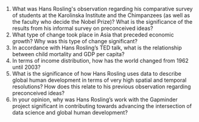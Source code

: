 1. What was Hans Rosling's observation regarding his comparative survey of students at the Karolinska Institute and the Chimpanzees (as well as the faculty who decide the Nobel Prize)? What is the significance of the results from his informal survey on preconceived ideas?
2. What type of change took place in Asia that preceded economic growth? Why was this type of change significant?
3. In accordance with Hans Rosling’s TED talk, what is the relationship between child mortality and GDP per capita?
4. In terms of income distribution, how has the world changed from 1962 until 2003?
5. What is the significance of how Hans Rosling uses data to describe global human development in terms of very high spatial and temporal resolutions? How does this relate to his previous observation regarding preconceived ideas?
6. In your opinion, why was Hans Rosling’s work with the Gapminder project significant in contributing towards advancing the intersection of data science and global human development?
